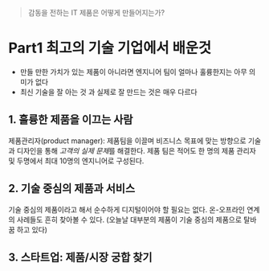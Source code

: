 > 감동을 전하는 IT 제품은 어떻게 만들어지는가?

# Part1 최고의 기술 기업에서 배운것
- 만들 만한 가치가 있는  제품이 아니라면 엔지니어 팀이 얼마나 훌륭한지는 아무 의미가 없다
- 최신 기술을 잘 아는 것 과 실제로 잘 만드는 것은 매우 다르다

## 1. 훌륭한 제품을 이끄는 사람
제품관리자(product manager): 제품팀을 이끌며 비즈니스 목표에 맞는 방향으로 기술과 디자인을 통해 *고객의 실제 문제*를 해결한다.
제품 팀은 적어도 한 명의 제품 관리자 및 두명에서 최대 10명의 엔지니어로 구성된다.

## 2. 기술 중심의 제품과 서비스
기술 중심의 제품이라고 해서 순수하게 디지털이어야 할 필요는 없다. 온-오프라인 연계의 사례들도 흔히 찾아볼 수 있다. (오늘날 대부분의 제품이 기술 중심의 제품으로 탈바꿈 하고 있다)

## 3. 스타트업: 제품/시장 궁합 찾기

